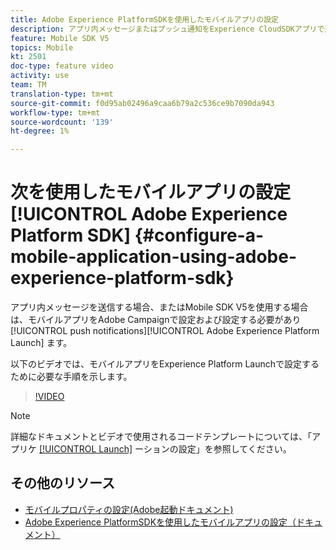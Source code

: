 ```yaml
---
title: Adobe Experience PlatformSDKを使用したモバイルアプリの設定
description: アプリ内メッセージまたはプッシュ通知をExperience CloudSDKアプリで送信するには、モバイルアプリをAdobe Experience Platform Launchで設定し、Adobe Campaignで設定する必要があります
feature: Mobile SDK V5
topics: Mobile
kt: 2501
doc-type: feature video
activity: use
team: TM
translation-type: tm+mt
source-git-commit: f0d95ab02496a9caa6b79a2c536ce9b7090da943
workflow-type: tm+mt
source-wordcount: '139'
ht-degree: 1%

---
```



# 次を使用したモバイルアプリの設定 [!UICONTROL Adobe Experience Platform SDK] {#configure-a-mobile-application-using-adobe-experience-platform-sdk}

アプリ内メッセージを送信する場合、またはMobile SDK V5を使用する場合は、モバイルアプリをAdobe Campaignで設定および設定する必要があり [!UICONTROL push notifications][!UICONTROL Adobe Experience Platform Launch] ます。

以下のビデオでは、モバイルアプリをExperience Platform Launchで設定するために必要な手順を示します。

>[!VIDEO](https://video.tv.adobe.com/v/26224?quality=12)

>[!NOTE]
>
>詳細なドキュメントとビデオで使用されるコードテンプレートについては、「アプリケ [[!UICONTROL Launch]](https://helpx.adobe.com/campaign/kb/configuring-app-sdk.html#ConfiguringyourapplicationinLaunch) ーションの設定」を参照してください。

## その他のリソース

* [モバイルプロパティの設定(Adobe起動ドキュメント)](https://aep-sdks.gitbook.io/docs/getting-started/create-a-mobile-property)
* [Adobe Experience PlatformSDKを使用したモバイルアプリの設定（ドキュメント）](https://helpx.adobe.com/campaign/kb/configuring-app-sdk.html)
